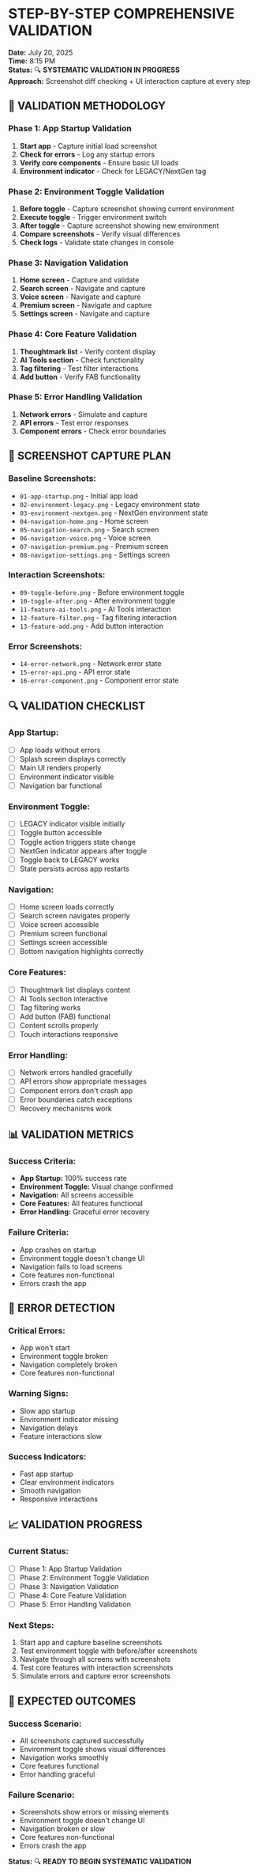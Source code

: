 # STEP-BY-STEP COMPREHENSIVE VALIDATION

**Date:** July 20, 2025  
**Time:** 8:15 PM  
**Status:** 🔍 **SYSTEMATIC VALIDATION IN PROGRESS**  
**Approach:** Screenshot diff checking + UI interaction capture at every step  

## 🎯 VALIDATION METHODOLOGY

### **Phase 1: App Startup Validation**
1. **Start app** - Capture initial load screenshot
2. **Check for errors** - Log any startup errors
3. **Verify core components** - Ensure basic UI loads
4. **Environment indicator** - Check for LEGACY/NextGen tag

### **Phase 2: Environment Toggle Validation**
1. **Before toggle** - Capture screenshot showing current environment
2. **Execute toggle** - Trigger environment switch
3. **After toggle** - Capture screenshot showing new environment
4. **Compare screenshots** - Verify visual differences
5. **Check logs** - Validate state changes in console

### **Phase 3: Navigation Validation**
1. **Home screen** - Capture and validate
2. **Search screen** - Navigate and capture
3. **Voice screen** - Navigate and capture
4. **Premium screen** - Navigate and capture
5. **Settings screen** - Navigate and capture

### **Phase 4: Core Feature Validation**
1. **Thoughtmark list** - Verify content display
2. **AI Tools section** - Check functionality
3. **Tag filtering** - Test filter interactions
4. **Add button** - Verify FAB functionality

### **Phase 5: Error Handling Validation**
1. **Network errors** - Simulate and capture
2. **API errors** - Test error responses
3. **Component errors** - Check error boundaries

## 📸 SCREENSHOT CAPTURE PLAN

### **Baseline Screenshots:**
- `01-app-startup.png` - Initial app load
- `02-environment-legacy.png` - Legacy environment state
- `03-environment-nextgen.png` - NextGen environment state
- `04-navigation-home.png` - Home screen
- `05-navigation-search.png` - Search screen
- `06-navigation-voice.png` - Voice screen
- `07-navigation-premium.png` - Premium screen
- `08-navigation-settings.png` - Settings screen

### **Interaction Screenshots:**
- `09-toggle-before.png` - Before environment toggle
- `10-toggle-after.png` - After environment toggle
- `11-feature-ai-tools.png` - AI Tools interaction
- `12-feature-filter.png` - Tag filtering interaction
- `13-feature-add.png` - Add button interaction

### **Error Screenshots:**
- `14-error-network.png` - Network error state
- `15-error-api.png` - API error state
- `16-error-component.png` - Component error state

## 🔍 VALIDATION CHECKLIST

### **App Startup:**
- [ ] App loads without errors
- [ ] Splash screen displays correctly
- [ ] Main UI renders properly
- [ ] Environment indicator visible
- [ ] Navigation bar functional

### **Environment Toggle:**
- [ ] LEGACY indicator visible initially
- [ ] Toggle button accessible
- [ ] Toggle action triggers state change
- [ ] NextGen indicator appears after toggle
- [ ] Toggle back to LEGACY works
- [ ] State persists across app restarts

### **Navigation:**
- [ ] Home screen loads correctly
- [ ] Search screen navigates properly
- [ ] Voice screen accessible
- [ ] Premium screen functional
- [ ] Settings screen accessible
- [ ] Bottom navigation highlights correctly

### **Core Features:**
- [ ] Thoughtmark list displays content
- [ ] AI Tools section interactive
- [ ] Tag filtering works
- [ ] Add button (FAB) functional
- [ ] Content scrolls properly
- [ ] Touch interactions responsive

### **Error Handling:**
- [ ] Network errors handled gracefully
- [ ] API errors show appropriate messages
- [ ] Component errors don't crash app
- [ ] Error boundaries catch exceptions
- [ ] Recovery mechanisms work

## 📊 VALIDATION METRICS

### **Success Criteria:**
- **App Startup:** 100% success rate
- **Environment Toggle:** Visual change confirmed
- **Navigation:** All screens accessible
- **Core Features:** All features functional
- **Error Handling:** Graceful error recovery

### **Failure Criteria:**
- App crashes on startup
- Environment toggle doesn't change UI
- Navigation fails to load screens
- Core features non-functional
- Errors crash the app

## 🚨 ERROR DETECTION

### **Critical Errors:**
- App won't start
- Environment toggle broken
- Navigation completely broken
- Core features non-functional

### **Warning Signs:**
- Slow app startup
- Environment indicator missing
- Navigation delays
- Feature interactions slow

### **Success Indicators:**
- Fast app startup
- Clear environment indicators
- Smooth navigation
- Responsive interactions

## 📈 VALIDATION PROGRESS

### **Current Status:**
- [ ] Phase 1: App Startup Validation
- [ ] Phase 2: Environment Toggle Validation  
- [ ] Phase 3: Navigation Validation
- [ ] Phase 4: Core Feature Validation
- [ ] Phase 5: Error Handling Validation

### **Next Steps:**
1. Start app and capture baseline screenshots
2. Test environment toggle with before/after screenshots
3. Navigate through all screens with screenshots
4. Test core features with interaction screenshots
5. Simulate errors and capture error screenshots

## 🎯 EXPECTED OUTCOMES

### **Success Scenario:**
- All screenshots captured successfully
- Environment toggle shows visual differences
- Navigation works smoothly
- Core features functional
- Error handling graceful

### **Failure Scenario:**
- Screenshots show errors or missing elements
- Environment toggle doesn't change UI
- Navigation broken or slow
- Core features non-functional
- Errors crash the app

**Status:** 🔍 **READY TO BEGIN SYSTEMATIC VALIDATION** 